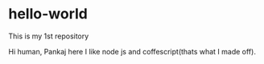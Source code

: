 # hello-world
This is my 1st repository 

Hi human,
Pankaj here I like node js and coffescript(thats what I made off).
